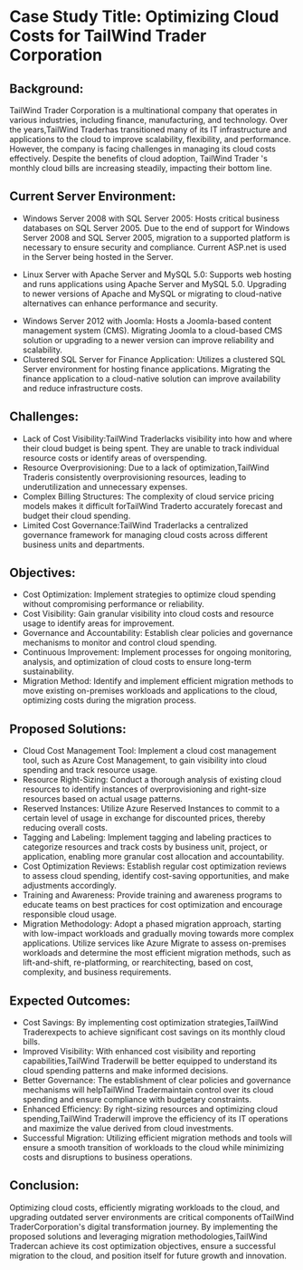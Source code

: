 

# Case Study Title: Optimizing Cloud Costs for TailWind Trader Corporation

## Background:
 TailWind Trader  Corporation is a multinational company that operates in various industries, including finance, manufacturing, and technology. Over the years,TailWind Traderhas transitioned many of its IT infrastructure and applications to the cloud to improve scalability, flexibility, and performance. However, the company is facing challenges in managing its cloud costs effectively. Despite the benefits of cloud adoption,  TailWind Trader 's monthly cloud bills are increasing steadily, impacting their bottom line.

## Current Server Environment:

- Windows Server 2008 with SQL Server 2005: Hosts critical business databases on SQL Server 2005. Due to the end of support for Windows Server 2008 and SQL Server 2005, migration to a supported platform is necessary to ensure security and compliance. Current ASP.net is used in the Server being hosted in the Server.
* Linux Server with Apache Server and MySQL 5.0: Supports web hosting and runs applications using Apache Server and MySQL 5.0. Upgrading to newer versions of Apache and MySQL or migrating to cloud-native alternatives can enhance performance and security.
+ Windows Server 2012 with Joomla: Hosts a Joomla-based content management system (CMS). Migrating Joomla to a cloud-based CMS solution or upgrading to a newer version can improve reliability and scalability.
+ Clustered SQL Server for Finance Application: Utilizes a clustered SQL Server environment for hosting finance applications. Migrating the finance application to a cloud-native solution can improve availability and reduce infrastructure costs.

## Challenges:

+ Lack of Cost Visibility:TailWind Traderlacks visibility into how and where their cloud budget is being spent. They are unable to track individual resource costs or identify areas of overspending.
+ Resource Overprovisioning: Due to a lack of optimization,TailWind Traderis consistently overprovisioning resources, leading to underutilization and unnecessary expenses.
+ Complex Billing Structures: The complexity of cloud service pricing models makes it difficult forTailWind Traderto accurately forecast and budget their cloud spending.
+ Limited Cost Governance:TailWind Traderlacks a centralized governance framework for managing cloud costs across different business units and departments.

## Objectives:

+ Cost Optimization: Implement strategies to optimize cloud spending without compromising performance or reliability.
+ Cost Visibility: Gain granular visibility into cloud costs and resource usage to identify areas for improvement.
+ Governance and Accountability: Establish clear policies and governance mechanisms to monitor and control cloud spending.
+ Continuous Improvement: Implement processes for ongoing monitoring, analysis, and optimization of cloud costs to ensure long-term sustainability.
+ Migration Method: Identify and implement efficient migration methods to move existing on-premises workloads and applications to the cloud, optimizing costs during the migration process.
## Proposed Solutions:

+ Cloud Cost Management Tool: Implement a cloud cost management tool, such as Azure Cost Management, to gain visibility into cloud spending and track resource usage.
+ Resource Right-Sizing: Conduct a thorough analysis of existing cloud resources to identify instances of overprovisioning and right-size resources based on actual usage patterns.
+ Reserved Instances: Utilize Azure Reserved Instances to commit to a certain level of usage in exchange for discounted prices, thereby reducing overall costs.
+ Tagging and Labeling: Implement tagging and labeling practices to categorize resources and track costs by business unit, project, or application, enabling more granular cost allocation and accountability.
+ Cost Optimization Reviews: Establish regular cost optimization reviews to assess cloud spending, identify cost-saving opportunities, and make adjustments accordingly.
+ Training and Awareness: Provide training and awareness programs to educate teams on best practices for cost optimization and encourage responsible cloud usage.
+ Migration Methodology: Adopt a phased migration approach, starting with low-impact workloads and gradually moving towards more complex applications. Utilize services like Azure Migrate to assess on-premises workloads and determine the most efficient migration methods, such as lift-and-shift, re-platforming, or rearchitecting, based on cost, complexity, and business requirements.

## Expected Outcomes:

+ Cost Savings: By implementing cost optimization strategies,TailWind Traderexpects to achieve significant cost savings on its monthly cloud bills.
+ Improved Visibility: With enhanced cost visibility and reporting capabilities,TailWind Traderwill be better equipped to understand its cloud spending patterns and make informed decisions.
+ Better Governance: The establishment of clear policies and governance mechanisms will helpTailWind Tradermaintain control over its cloud spending and ensure compliance with budgetary constraints.
+ Enhanced Efficiency: By right-sizing resources and optimizing cloud spending,TailWind Traderwill improve the efficiency of its IT operations and maximize the value derived from cloud investments.
+ Successful Migration: Utilizing efficient migration methods and tools will ensure a smooth transition of workloads to the cloud while minimizing costs and disruptions to business operations.
## Conclusion:
Optimizing cloud costs, efficiently migrating workloads to the cloud, and upgrading outdated server environments are critical components ofTailWind TraderCorporation's digital transformation journey. By implementing the proposed solutions and leveraging migration methodologies,TailWind Tradercan achieve its cost optimization objectives, ensure a successful migration to the cloud, and position itself for future growth and innovation.